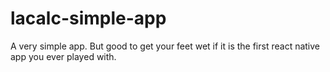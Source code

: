 # lacalc-simple-app
A very simple app. But good to get your feet wet if it is the first react native app you ever played with.
